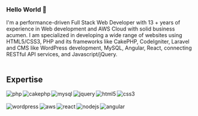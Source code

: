 ### Hello World 👋
I'm a performance-driven Full Stack Web Developer with 13 + years of experience in Web development and AWS Cloud with solid business acumen. 
I am specialized in developing a wide range of websites using HTML5/CSS3, PHP and its frameworks like CakePHP, CodeIgniter, Laravel and CMS like WordPress development, MySQL, Angular, React, connecting RESTful API services, and Javascript/jQuery.
<br>
<br>
## Expertise
<img align="left" alt="php" src="https://img.shields.io/badge/php-blue?&style=for-the-badge&logo=php&logoColor=white" />
<img align="left" alt="cakephp" src="https://img.shields.io/badge/CakePhp-red?logo=cakephp&logoColor=white&style=for-the-badge" />
<img align="left" alt="mysql" src="https://img.shields.io/badge/MySQL-orange?&style=for-the-badge&logo=mysql&logoColor=white" />
<img align="left" alt="jquery" src="https://img.shields.io/badge/jQuery-blue?&style=for-the-badge&logo=jQuery&logoColor=white" />
<img align="left" alt="html5" src="https://img.shields.io/badge/HTML5-orange?&style=for-the-badge&logo=html5&logoColor=white" />
<img align="left" alt="css3" src="https://img.shields.io/badge/CSS3-blue?&style=for-the-badge&logo=css3&logoColor=white" />
<br>
<br>
<img align="left" alt="wordpress" src="https://img.shields.io/badge/wordpress-blue?&style=for-the-badge&logo=wordpress&logoColor=white" />
<img align="left" alt="aws" src="https://img.shields.io/badge/Amazon%20AWS-orange?logo=amazon-aws&logoColor=white&style=for-the-badge" />
<img align="left" alt="react" src="https://img.shields.io/badge/react%20-%2320232a.svg?&style=for-the-badge&logo=react&logoColor=%2361DAFB" />
<img align="left" alt="nodejs" src="https://img.shields.io/badge/node.js%20-%2343853D.svg?&style=for-the-badge&logo=node.js&logoColor=white" />
<img align="left" alt="angular" src="https://img.shields.io/badge/Angular-red?logo=angular&logoColor=white&style=for-the-badge" />
